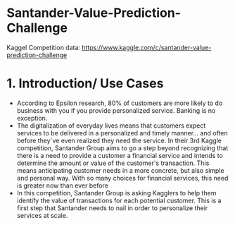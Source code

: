 # Santander-Value-Prediction-Challenge
Kaggel Competition
data: https://www.kaggle.com/c/santander-value-prediction-challenge

# <a id='1'>1. Introduction/ Use Cases</a>
* According to Epsilon research, 80% of customers are more likely to do business with you if you provide personalized service. Banking is no exception. 
* The digitalization of everyday lives means that customers expect services to be delivered in a personalized and timely manner… and often before they´ve even realized they need the service. In their 3rd Kaggle competition, Santander Group aims to go a step beyond recognizing that there is a need to provide a customer a financial service and intends to determine the amount or value of the customer's transaction. This means anticipating customer needs in a more concrete, but also simple and personal way. With so many choices for financial services, this need is greater now than ever before
* In this competition, Santander Group is asking Kagglers to help them identify the value of transactions for each potential customer. This is a first step that Santander needs to nail in order to personalize their services at scale.
